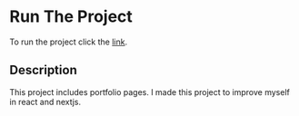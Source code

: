 # Run The Project
To run the project click the [link](https://portfolio-nextjs-teal-nine.vercel.app).

## Description 
This project includes portfolio pages. I made this project to improve myself in react and nextjs.